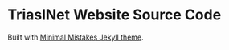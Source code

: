 # TriaslNet Website Source Code
Built with [Minimal Mistakes Jekyll theme](https://github.com/mmistakes/minimal-mistakes).
